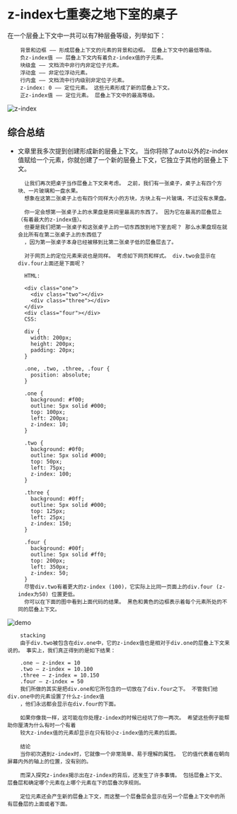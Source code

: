 # z-index七重奏之地下室的桌子 #

在一个层叠上下文中一共可以有7种层叠等级，列举如下：

        背景和边框 —— 形成层叠上下文的元素的背景和边框。 层叠上下文中的最低等级。
        负z-index值 —— 层叠上下文内有着负z-index值的子元素。
        块级盒 —— 文档流中非行内非定位子元素。
        浮动盒 —— 非定位浮动元素。
        行内盒 —— 文档流中行内级别非定位子元素。
        z-index: 0 —— 定位元素。 这些元素形成了新的层叠上下文。
        正z-index值 —— 定位元素。 层叠上下文中的最高等级。

![z-index](https://cdn.tutsplus.com/webdesign/uploads/2013/11/stacking-order1.png)

## 综合总结 ##

- 文章里我多次提到创建形成新的层叠上下文。 当你将除了auto以外的z-index值赋给一个元素，你就创建了一个新的层叠上下文，它独立于其他的层叠上下文。

        让我们再次把桌子当作层叠上下文来考虑。 之前，我们有一张桌子，桌子上有四个方块、一片玻璃和一盘水果。
        想象在这第二张桌子上也有四个同样大小的方块，方块上有一片玻璃，不过没有水果盘。

        你一定会想第一张桌子上的水果盘是房间里最高的东西了。 因为它在最高的层叠层上（有着最大的z-index值）。 
        但要是我们把第一张桌子和这张桌子上的一切东西放到地下室去呢？ 那么水果盘现在就会比所有在第二张桌子上的东西低了
        ，因为第一张桌子本身已经被移到比第二张桌子低的层叠层去了。

        对于网页上的定位元素来说也是同样。 考虑如下网页和样式。 div.two会显示在div.four上面还是下面呢？

        HTML:

        <div class="one">
          <div class="two"></div>
          <div class="three"></div>
        </div>
        <div class="four"></div>
        CSS:

        div {
          width: 200px;
          height: 200px;
          padding: 20px;
        }

        .one, .two, .three, .four {
          position: absolute;
        }

        .one {
          background: #f00;
          outline: 5px solid #000;
          top: 100px;
          left: 200px;
          z-index: 10;
        }

        .two {
          background: #0f0;
          outline: 5px solid #000;
          top: 50px;
          left: 75px;
          z-index: 100;
        }

        .three {
          background: #0ff;
          outline: 5px solid #000;
          top: 125px;
          left: 25px;
          z-index: 150;
        }

        .four {
          background: #00f;
          outline: 5px solid #ff0;
          top: 200px;
          left: 350px;
          z-index: 50;
        }
        尽管div.two有着更大的z-index (100)，它实际上比同一页面上的div.four (z-index为50) 位置更低。
        你可以在下面的图中看到上面代码的结果。 黑色和黄色的边框表示着每个元素所处的不同的层叠上下文。

![demo](https://cdn.tutsplus.com/webdesign/uploads/2013/11/stacking1.png)

        stacking
        由于div.two被包含在div.one中，它的z-index值也是相对于div.one的层叠上下文来说的。 事实上，我们真正得到的是如下结果：

        .one — z-index = 10
        .two — z-index = 10.100
        .three — z-index = 10.150
        .four — z-index = 50
        我们所做的其实是把div.one和它所包含的一切放在了div.four之下。 不管我们给div.one中的元素设置了什么z-index值
        ，他们永远都会显示在div.four的下面。

        如果你像我一样，这可能在你处理z-index的时候已经坑了你一两次。 希望这些例子能帮助你厘清为什么有时一个有着
        较大z-index值的元素却显示在只有较小z-index值的元素的后面。

        结论
        当你初次遇到z-index时，它就像一个非常简单、易于理解的属性。 它的值代表着在朝向屏幕内外的轴上的位置，没有别的。

        而深入探究z-index揭示出在z-index的背后，还发生了许多事情。 包括层叠上下文、层叠层和确定哪个元素在上哪个元素在下的层叠次序规则。

        定位元素还会产生新的层叠上下文，而这整一个层叠层会显示在另一个层叠上下文中的所有层叠层的上面或者下面。
